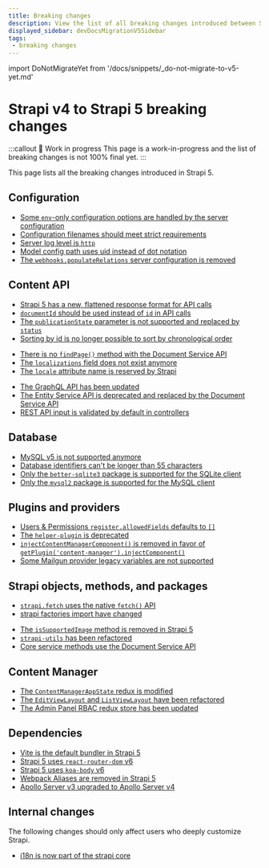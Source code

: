 ```yaml
---
title: Breaking changes
description: View the list of all breaking changes introduced between Strapi v4 and v5.
displayed_sidebar: devDocsMigrationV5Sidebar
tags:
 - breaking changes
---
```


import DoNotMigrateYet from '/docs/snippets/_do-not-migrate-to-v5-yet.md'

# Strapi v4 to Strapi 5 breaking changes

:::callout 🚧  Work in progress
This page is a work-in-progress and the list of breaking changes is not 100% final yet.
:::

This page lists all the breaking changes introduced in Strapi 5.

<DoNotMigrateYet />

## Configuration

* [Some `env`-only configuration options are handled by the server configuration](/dev-docs/migration/v4-to-v5/breaking-changes/removed-support-for-some-env-options)
* [Configuration filenames should meet strict requirements](/dev-docs/migration/v4-to-v5/breaking-changes/strict-requirements-config-files)
* [Server log level is `http`](/dev-docs/migration/v4-to-v5/breaking-changes/server-default-log-level)
* [Model config path uses uid instead of dot notation](/dev-docs/migration/v4-to-v5/breaking-changes/model-config-path-uses-uid)
* [The `webhooks.populateRelations` server configuration is removed](/dev-docs/migration/v4-to-v5/breaking-changes/remove-webhook-populate-relations)

## Content API

* [Strapi 5 has a new, flattened response format for API calls](/dev-docs/migration/v4-to-v5/breaking-changes/new-response-format)
* [`documentId` should be used instead of `id` in API calls](/dev-docs/migration/v4-to-v5/breaking-changes/use-document-id)
* [The `publicationState` parameter is not supported and replaced by `status`](/dev-docs/migration/v4-to-v5/breaking-changes/publication-state-removed)
* [Sorting by id is no longer possible to sort by chronological order](/dev-docs/migration/v4-to-v5/breaking-changes/sort-by-id)
<!-- * [Draft & Publish is always enabled](/dev-docs/migration/v4-to-v5/breaking-changes/draft-and-publish-always-enabled) -->
* [There is no `findPage()` method with the Document Service API](/dev-docs/migration/v4-to-v5/breaking-changes/no-find-page-in-document-service)
* [The `localizations` field does not exist anymore](/dev-docs/migration/v4-to-v5/breaking-changes/no-localizations-field)
* [The `locale` attribute name is reserved by Strapi](/dev-docs/migration/v4-to-v5/breaking-changes/locale-attribute-reserved)
<!-- * [Components and dynamic zones do not return an `id` with REST API requests](/dev-docs/migration/v4-to-v5/breaking-changes/components-and-dynamic-zones-do-not-return-id) not implemented yet -->
* [The GraphQL API has been updated](/dev-docs/migration/v4-to-v5/breaking-changes/graphql-api-updated)
* [The Entity Service API is deprecated and replaced by the Document Service API](/dev-docs/migration/v4-to-v5/breaking-changes/entity-service-deprecated)
* [REST API input is validated by default in controllers](/dev-docs/migration/v4-to-v5/breaking-changes/default-input-validation)

## Database

- [MySQL v5 is not supported anymore](/dev-docs/migration/v4-to-v5/breaking-changes/mysql5-unsupported)
- [Database identifiers can't be longer than 55 characters](/dev-docs/migration/v4-to-v5/breaking-changes/database-identifiers-shortened)
- [Only the `better-sqlite3` package is supported for the SQLite client](/dev-docs/migration/v4-to-v5/breaking-changes/only-better-sqlite3-for-sqlite)
- [Only the `mysql2` package is supported for the MySQL client](/dev-docs/migration/v4-to-v5/breaking-changes/only-mysql2-package-for-mysql)

## Plugins and providers

- [Users & Permissions `register.allowedFields` defaults to `[]`](/dev-docs/migration/v4-to-v5/breaking-changes/register-allowed-fields)
- [The `helper-plugin` is deprecated](/dev-docs/migration/v4-to-v5/breaking-changes/helper-plugin-deprecated)
- [`injectContentManagerComponent()` is removed in favor of `getPlugin('content-manager').injectComponent()`](/dev-docs/migration/v4-to-v5/breaking-changes/inject-content-manager-component)
- [Some Mailgun provider legacy variables are not supported](/dev-docs/migration/v4-to-v5/breaking-changes/mailgun-provider-variables)

## Strapi objects, methods, and packages

- [`strapi.fetch` uses the native `fetch()` API](/dev-docs/migration/v4-to-v5/breaking-changes/fetch)
- [strapi factories import have changed](/dev-docs/migration/v4-to-v5/breaking-changes/strapi-imports)
<!-- - [`Strapi` is a subclass of `Container`](/dev-docs/migration/v4-to-v5/breaking-changes/strapi-container) might change -->
- [The `isSupportedImage` method is removed in Strapi 5](/dev-docs/migration/v4-to-v5/breaking-changes/is-supported-image-removed)
- [`strapi-utils` has been refactored](/dev-docs/migration/v4-to-v5/breaking-changes/strapi-utils-refactored)
- [Core service methods use the Document Service API](/dev-docs/migration/v4-to-v5/breaking-changes/core-service-methods-use-document-service)

## Content Manager

- [The `ContentManagerAppState` redux is modified](/dev-docs/migration/v4-to-v5/breaking-changes/redux-content-manager-app-state)
- [The `EditViewLayout` and `ListViewLayout` have been refactored](/dev-docs/migration/v4-to-v5/breaking-changes/edit-view-layout-and-list-view-layout-rewritten)
- [The Admin Panel RBAC redux store has been updated](/dev-docs/migration/v4-to-v5/breaking-changes/admin-panel-rbac-store-updated)

## Dependencies

- [Vite is the default bundler in Strapi 5](/dev-docs/migration/v4-to-v5/breaking-changes/vite)
- [Strapi 5 uses `react-router-dom` v6](/dev-docs/migration/v4-to-v5/breaking-changes/react-router-dom-6)
- [Strapi 5 uses `koa-body` v6](/dev-docs/migration/v4-to-v5/breaking-changes/koa-body-v6)
- [Webpack Aliases are removed in Strapi 5](/dev-docs/migration/v4-to-v5/breaking-changes/webpack-aliases-removed)
- [Apollo Server v3 upgraded to Apollo Server v4](/dev-docs/migration/v4-to-v5/breaking-changes/upgrade-to-apollov4)

## Internal changes

The following changes should only affect users who deeply customize Strapi.

* [i18n is now part of the strapi core](/dev-docs/migration/v4-to-v5/breaking-changes/i18n-content-manager-locale)
